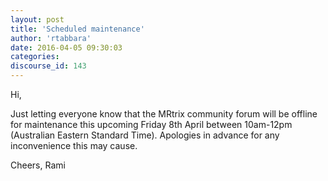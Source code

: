 ```yaml
---
layout: post
title: 'Scheduled maintenance'
author: 'rtabbara'
date: 2016-04-05 09:30:03
categories:
discourse_id: 143
---
```

Hi,

Just letting everyone know that the MRtrix community forum will be offline for maintenance this upcoming Friday 8th April between 10am-12pm (Australian Eastern Standard Time). Apologies in advance for any inconvenience this may cause.

Cheers,
Rami
            
